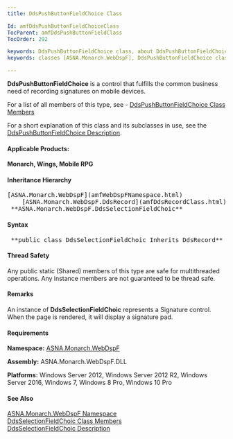 ```yaml
---
title: DdsPushButtonFieldChoice Class

Id: amfDdsPushButtonFieldChoiceClass
TocParent: amfDdsPushButtonFieldClass
TocOrder: 292

keywords: DdsPushButtonFieldChoice class, about DdsPushButtonFieldChoice class
keywords: classes [ASNA.Monarch.WebDspF], DdsPushButtonFieldChoice class

---
```


**DdsPushButtonFieldChoice** is a control that fulfills the common business need of recording signatures on mobile devices.

For a list of all members of this type, see - [ DdsPushButtonFieldChoice Class Members](amfDdsPushButtonFieldChoiceClassMembers.html)

For a short explanation of this class and its subclasses in use, see the [DdsPushButtonFieldChoice Description](amfUnderstandingSelectionFields.html).

#### Applicable Products:
**Monarch, Wings, Mobile RPG** 
<!--mine -->

#### Inheritance Hierarchy
<pre>[ASNA.Monarch.WebDspF](amfWebDspFNamespace.html)
    [ASNA.Monarch.WebDspF.DdsRecord](amfDdsRecordClass.html)
 **ASNA.Monarch.WebDspF.DdsSelectionFieldChoic** </pre>

#### Syntax
<pre class="prettyprint"> **public class DdsSelectionFieldChoic Inherits DdsRecord** </pre>

#### Thread Safety
Any public static (Shared) members of this type are safe for multithreaded operations. Any instance members are not guaranteed to be thread safe.

#### Remarks
An instance of **DdsSelectionFieldChoic** represents a Signature control. When the page is rendered, it will display a signature pad.

#### Requirements
**Namespace:** [ASNA.Monarch.WebDspF](amfWebDspFNamespace.html)

**Assembly:** ASNA.Monarch.WebDspF.DLL

**Platforms:** Windows Server 2012, Windows Server 2012 R2, Windows Server 2016, Windows 7, Windows 8 Pro, Windows 10 Pro

#### See Also
[ ASNA.Monarch.WebDspF Namespace](amfWebDspFNamespace.html) <br /> [ DdsSelectionFieldChoic Class Members](amfDdsSelectionFieldChoicClassMembers.html) <br />[DdsSelectionFieldChoic Description](amfUnderstandingLinks.html)
